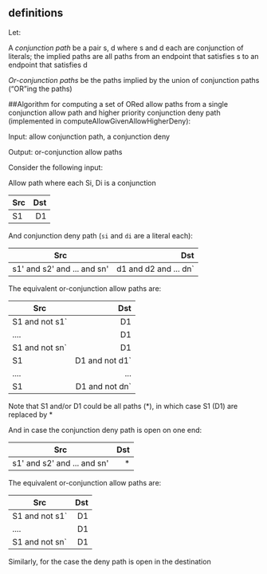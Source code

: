 ## definitions ##
Let:

A *conjunction path* be a pair s, d where s and d each are conjunction of literals; the implied paths are all paths from an endpoint that satisfies s to an endpoint that satisfies d

*Or-conjunction paths* be the paths implied by the union of conjunction paths (“OR”ing the paths)

##Algorithm for computing a set of ORed allow paths from a single conjunction  allow path and higher priority conjunction deny path (implemented in computeAllowGivenAllowHigherDeny):

Input: allow conjunction path, a conjunction deny 

Output: or-conjunction allow paths

Consider the following input:

Allow path where each Si, Di is a conjunction

| Src           |      Dst |
|---------------|---------:|
| S1            |       D1 |

And conjunction deny path (`si` and `di` are a literal each):


| Src                        |                          Dst |
|----------------------------|-----------------------------:|
| s1' and s2' and ... and sn' |    d1 and d2 and ... dn`     |

The equivalent or-conjunction allow paths are:

| Src            |            Dst |
|----------------|---------------:|
| S1 and not s1` |             D1 |
| ....           |             D1 |
| S1 and not sn` |             D1 |
| S1             |  D1 and not d1` |
| ....           |            ... |
| S1             |  D1 and not dn` |

Note that S1 and/or D1 could be all paths (*), in which case S1 (D1) are replaced by *

And in case the conjunction deny path is open on one end:

| Src           | Dst |
|---------------|----:|
|s1' and s2' and ... and sn'     |   * |


The equivalent or-conjunction allow paths are:

| Src            |            Dst |
|----------------|---------------:|
| S1 and not s1` |             D1 |
| ....           |             D1 |
| S1 and not sn` |             D1 |

Similarly, for the case the deny path is open in the destination